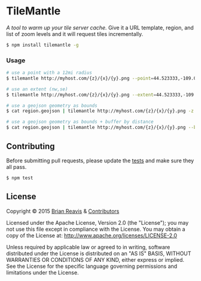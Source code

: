 # TileMantle

*A tool to warm up your tile server cache.* Give it a URL template, region, and
list of zoom levels and it will request tiles incrementally.

```sh
$ npm install tilemantle -g
```

### Usage

```sh
# use a point with a 12mi radius 
$ tilemantle http://myhost.com/{z}/{x}/{y}.png --point=44.523333,-109.057222 --buffer=12mi -z 10-14

# use an extent (nw,se)
$ tilemantle http://myhost.com/{z}/{x}/{y}.png --extent=44.523333,-109.057222,41.145556,-104.801944 -z 10-14

# use a geojson geometry as bounds
$ cat region.geojson | tilemantle http://myhost.com/{z}/{x}/{y}.png -z 10-14

# use a geojson geometry as bounds + buffer by distance
$ cat region.geojson | tilemantle http://myhost.com/{z}/{x}/{y}.png --buffer=20mi -z 10-14
```

## Contributing

Before submitting pull requests, please update the [tests](test) and make sure they all pass.

```sh
$ npm test
```

## License

Copyright &copy; 2015 [Brian Reavis](https://github.com/brianreavis) & [Contributors](https://github.com/naturalatlas/tilemantle/graphs/contributors)

Licensed under the Apache License, Version 2.0 (the "License"); you may not use this file except in compliance with the License. You may obtain a copy of the License at: http://www.apache.org/licenses/LICENSE-2.0

Unless required by applicable law or agreed to in writing, software distributed under the License is distributed on an "AS IS" BASIS, WITHOUT WARRANTIES OR CONDITIONS OF ANY KIND, either express or implied. See the License for the specific language governing permissions and limitations under the License.